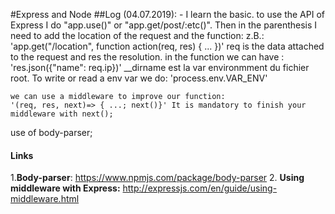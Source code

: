 #Express and Node
##Log
(04.07.2019):
	- I learn the basic. 
to use the API of Express I do "app.use()" or "app.get/post/:etc()".
Then in the parenthesis I need to add the location of the request and the function: z.B.: 'app.get("/location", function action(req, res) { ... })' 
	req is the data attached to the request and res the resolution.
	in the function we can have : 'res.json({"name": req.ip})'
	__dirname est la var environmment du fichier root.
	To write or read a env var we do: 'process.env.VAR_ENV'

	we can use a middleware to improve our function:
	'(req, res, next)=> { ...; next()}' It is mandatory to finish your middleware with next();
 
use of body-parser;

#### Links

1.**Body-parser**: https://www.npmjs.com/package/body-parser
2. **Using middleware with Express:** http://expressjs.com/en/guide/using-middleware.html

